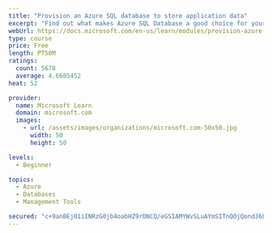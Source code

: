 ```yaml
---
title: "Provision an Azure SQL database to store application data"
excerpt: "Find out what makes Azure SQL Database a good choice for your relational database, how to create the database from the portal and connect with Azure Cloud Shell."
webUrl: https://docs.microsoft.com/en-us/learn/modules/provision-azure-sql-db/
type: course
price: Free
length: PT50M
ratings:
  count: 5678
  average: 4.6685452
heat: 52

provider:
  name: Microsoft Learn
  domain: microsoft.com
  images:
    - url: /assets/images/organizations/microsoft.com-50x50.jpg
      width: 50
      height: 50

levels:
  - Beginner

topics:
  - Azure
  - Databases
  - Management Tools

secured: "c+9anBEjO1iINRzG0jb4oabHZ9rDNCQ/eGSIAMYWvSLuAYmSITnQOjQondJ6Lghqlm16YNPlTTL0VnydhRNRfo7EVBfOPIa3RMy8U6YP6KYEJvTJI6pSHE5ilssiPtsM40sv4J/8nGi2mgOyVlLfQZVDLMmVBA1Tggok29LIYG4pUGq2EhLrNGrB5lAbCqmDbXVjelgjtb+D+ZKD1azADxvNB5r5+sanim2sRlHg/n09tNstZwLv8z8CvhnUUFjCkNJSiPVxwztttvixL0ayVb0R7o/wTrirAMztEcav7wREOpXZftWM90OPkCZetNUFCyQhpRkg0wrt3iGpxFhvMMRNe5jeIdauVGRk8wQcL9mSfefLxTw4co/D0rYVJUO+clHG0bUaXkyHl5LBcG3e+bXp78clZWgs+YVhyqa66lw=;rHbrYUmme5mU3Wu9oDyEfA=="
---
```


